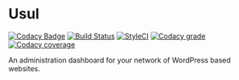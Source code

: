 # Usul

[![Codacy Badge](https://api.codacy.com/project/badge/Grade/eadc280c6f324d568a1076d552999978)](https://app.codacy.com/app/BWibrew/Usul?utm_source=github.com&utm_medium=referral&utm_content=BWibrew/Usul&utm_campaign=badger)
[![Build Status](https://img.shields.io/travis/BWibrew/Usul.svg?branch=master&style=flat-square)](https://travis-ci.org/BWibrew/Usul)
[![StyleCI](https://styleci.io/repos/100396628/shield?branch=master)](https://styleci.io/repos/100396628)
[![Codacy grade](https://img.shields.io/codacy/grade/eadc280c6f324d568a1076d552999978.svg?style=flat-square)](https://www.codacy.com/app/BWibrew/Usul)
[![Codacy coverage](https://img.shields.io/codacy/coverage/eadc280c6f324d568a1076d552999978.svg?style=flat-square)](https://www.codacy.com/app/BWibrew/Usul)

An administration dashboard for your network of WordPress based websites.
